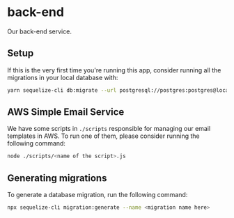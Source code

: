 # back-end
Our back-end service.

## Setup

If this is the very first time you're running this app, consider running all the migrations in your local database with:
```sh
yarn sequelize-cli db:migrate --url postgresql://postgres:postgres@localhost:5432/grupoc
```

## AWS Simple Email Service
We have some scripts in `./scripts` responsible for managing our email templates in AWS. To run one of them, please consider running the following command:
```sh
node ./scripts/<name of the script>.js
```

## Generating migrations
To generate a database migration, run the following command:
```sh
npx sequelize-cli migration:generate --name <migration name here>
```
